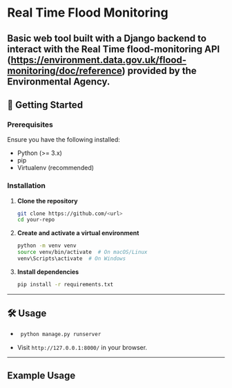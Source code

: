 # Real Time Flood Monitoring
Basic web tool built with a Django backend to interact with the 
Real Time flood-monitoring API (https://environment.data.gov.uk/flood-monitoring/doc/reference) 
provided by the Environmental Agency.
---

## 🚀 Getting Started

### Prerequisites
Ensure you have the following installed:
- Python (>= 3.x)
- pip
- Virtualenv (recommended)

### Installation

1. **Clone the repository**
   ```sh
   git clone https://github.com/<url>
   cd your-repo
   ```

2. **Create and activate a virtual environment**
   ```sh
   python -m venv venv  
   source venv/bin/activate  # On macOS/Linux  
   venv\Scripts\activate  # On Windows  
   ```

3. **Install dependencies**
   ```sh
   pip install -r requirements.txt  
   ```

---

## 🛠 Usage
- ```sh
   python manage.py runserver
   ```
- Visit `http://127.0.0.1:8000/` in your browser. 

---

## Example Usage
